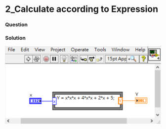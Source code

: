 # 2_Calculate according to Expression
### Question


### Solution
![Solution](https://github.com/Offliners/LabVIEW_projects/blob/master/LabVIEW-Fast-Coding-Challenge/Question2/2_Calculate%20according%20to%20Expression_solution.vi%20Block%20Diagram.png)
